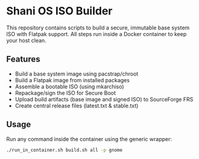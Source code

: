 # Shani OS ISO Builder

This repository contains scripts to build a secure, immutable base system ISO with Flatpak support. All steps run inside a Docker container to keep your host clean.

## Features

- Build a base system image using pacstrap/chroot
- Build a Flatpak image from installed packages
- Assemble a bootable ISO (using mkarchiso)
- Repackage/sign the ISO for Secure Boot
- Upload build artifacts (base image and signed ISO) to SourceForge FRS
- Create central release files (latest.txt & stable.txt)

## Usage

Run any command inside the container using the generic wrapper:

```bash
./run_in_container.sh build.sh all -p gnome

